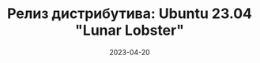 ---
layout: post
title: "Релиз дистрибутива: Ubuntu 23.04 \"Lunar Lobster\""
date: 2023-04-20   
---